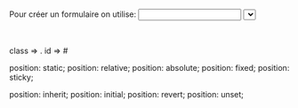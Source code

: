 <!-- Formulaire -->
Pour créer un formulaire on utilise:
<label></label>
<input></input>
<select></select>
<option></option>

<!-- css -->
class => .
id => #
<!-- css positions -->
position: static;
position: relative;
position: absolute;
position: fixed;
position: sticky;

<!-- Valeurs globales -->
position: inherit;
position: initial;
position: revert;
position: unset;